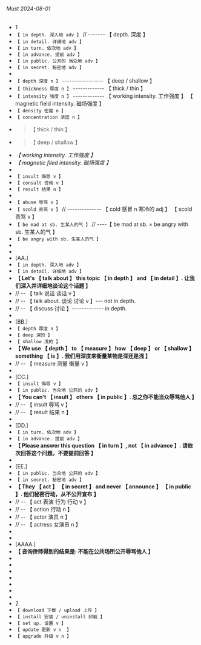###### Must 2024-08-01

- 1
- `【 in depth. 深入地 adv 】` // ------- 【 depth. 深度 】
- `【 in detail. 详细地 adv 】`
- `【 in turn. 依次地 adv 】`
- `【 in advance. 提前 adv 】`
- `【 in public. 公开的 当众地 adv 】`
- `【 in secret. 秘密地 adv 】`
-
- `【 depth 深度 n 】` ----------------- 【 deep / shallow 】
- `【 thickness 厚度 n 】` ------------- 【 thick / thin 】
- `【 intensity 强度 n 】` ------------- 【 working intensity. 工作强度 】 【 magnetic field intensity. 磁场强度 】
- `【 density 密度 n 】`
- `【 concentration 浓度 n 】`
- > 【 thick / thin 】
- > 【 deep / shallow 】
- _【 working intensity. 工作强度 】_
- _【 magnetic filed intensity. 磁场强度 】_
-
- `【 insult 侮辱 v 】`
- `【 consult 咨询 v 】`
- `【 result 结果 n 】`
-
- `【 abuse 辱骂 v 】`
- `【 scold 责骂 v 】` // -------------- 【 cold 感冒 n 寒冷的 adj 】 【 scold 责骂 v 】
- `【 be mad at sb. 生某人的气 】` // ----【 be mad at sb. = be angry with sb. 生某人的气 】
- `【 be angry with sb. 生某人的气 】`
-
-
- [AA.]
- `【 in depth. 深入地 adv 】`
- `【 in detail. 详细地 adv 】`
- **【 Let's 【 talk about 】 this topic 【 in depth 】 and 【 in detail 】. 让我们深入并详细地谈论这个话题 】**
- // -- 【 talk 说话 谈话 v 】
- // -- 【 talk about. 谈论 讨论 v 】--- not in depth.
- // -- 【 discuss 讨论 】------------- in depth.
-
- [BB.]
- `【 depth 厚度 n 】`
- `【 deep 深的 】`
- `【 shallow 浅的 】`
- **【 We use 【 depth 】 to 【 measure 】 how 【 deep 】 or 【 shallow 】 something 【 is 】. 我们用深度来衡量某物是深还是浅 】**
- // -- 【 measure 测量 衡量 v 】
-
- [CC.]
- `【 insult 侮辱 v 】`
- `【 in public. 当众地 公开的 adv 】`
- **【 You can't 【 insult 】 others 【 in public 】. 总之你不能当众辱骂他人 】**
- // -- 【 insult 辱骂 v 】
- // -- 【 result 结果 n 】
-
- [DD.]
- `【 in turn. 依次地 adv 】`
- `【 in advance. 提前 adv 】`
- **【 Please answer this question 【 in turn 】, not 【 in advance 】. 请依次回答这个问题，不要提前回答 】**
-
- [EE.]
- `【 in public. 当众地 公开的 adv 】`
- `【 in secret. 秘密地 adv 】`
- **【 They 【 act 】 【 in secret 】 and never 【 announce 】 【 in public 】. 他们秘密行动，从不公开宣布 】**
- // -- 【 act 表演 行为 行动 v 】
- // -- 【 action 行动 n 】
- // -- 【 actor 演员 n 】
- // -- 【 actress 女演员 n 】
-
-
- [AAAA.]
- **【 咨询律师得到的结果是: 不能在公共场所公开辱骂他人 】**
-
-
-
-
-
-
-
- 2
- `【 download 下载 / upload 上传 】`
- `【 install 安装 / uninstall 卸载 】`
- `【 set up. 设置 v 】`
- `【 update 更新 v n  】`
- `【 upgrade 升级 v n 】`
